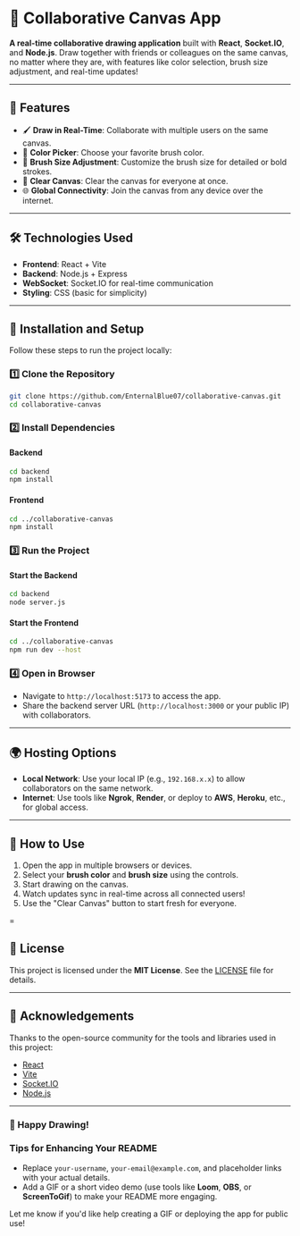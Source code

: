 

# 🎨 Collaborative Canvas App

**A real-time collaborative drawing application** built with **React**, **Socket.IO**, and **Node.js**. Draw together with friends or colleagues on the same canvas, no matter where they are, with features like color selection, brush size adjustment, and real-time updates!

---

## 🚀 Features

- 🖌️ **Draw in Real-Time**: Collaborate with multiple users on the same canvas.
- 🎨 **Color Picker**: Choose your favorite brush color.
- 📏 **Brush Size Adjustment**: Customize the brush size for detailed or bold strokes.
- 🧹 **Clear Canvas**: Clear the canvas for everyone at once.
- 🌐 **Global Connectivity**: Join the canvas from any device over the internet.

---

## 🛠️ Technologies Used

- **Frontend**: React + Vite
- **Backend**: Node.js + Express
- **WebSocket**: Socket.IO for real-time communication
- **Styling**: CSS (basic for simplicity)

---

## 🔧 Installation and Setup

Follow these steps to run the project locally:

### 1️⃣ Clone the Repository
```bash
git clone https://github.com/EnternalBlue07/collaborative-canvas.git
cd collaborative-canvas
```

### 2️⃣ Install Dependencies

#### Backend
```bash
cd backend
npm install
```

#### Frontend
```bash
cd ../collaborative-canvas
npm install
```

### 3️⃣ Run the Project

#### Start the Backend
```bash
cd backend
node server.js
```

#### Start the Frontend
```bash
cd ../collaborative-canvas
npm run dev --host
```

### 4️⃣ Open in Browser
- Navigate to `http://localhost:5173` to access the app.
- Share the backend server URL (`http://localhost:3000` or your public IP) with collaborators.

---

## 🌍 Hosting Options

- **Local Network**: Use your local IP (e.g., `192.168.x.x`) to allow collaborators on the same network.
- **Internet**: Use tools like **Ngrok**, **Render**, or deploy to **AWS**, **Heroku**, etc., for global access.

---

## 📜 How to Use

1. Open the app in multiple browsers or devices.
2. Select your **brush color** and **brush size** using the controls.
3. Start drawing on the canvas.
4. Watch updates sync in real-time across all connected users!
5. Use the "Clear Canvas" button to start fresh for everyone.

=

## 📄 License

This project is licensed under the **MIT License**. See the [LICENSE](LICENSE) file for details.

---

## 🌟 Acknowledgements

Thanks to the open-source community for the tools and libraries used in this project:

- [React](https://reactjs.org/)
- [Vite](https://vitejs.dev/)
- [Socket.IO](https://socket.io/)
- [Node.js](https://nodejs.org/)

---

### 🎉 Happy Drawing!


### Tips for Enhancing Your README
- Replace `your-username`, `your-email@example.com`, and placeholder links with your actual details.
- Add a GIF or a short video demo (use tools like **Loom**, **OBS**, or **ScreenToGif**) to make your README more engaging.

Let me know if you'd like help creating a GIF or deploying the app for public use!
